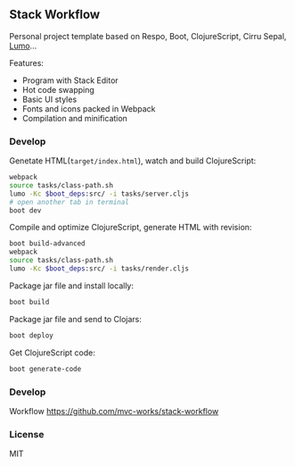 
Stack Workflow
----

Personal project template based on Respo, Boot, ClojureScript, Cirru Sepal, [Lumo][lumo]...

[lumo]: https://github.com/anmonteiro/lumo/tree/master/src/cljs/lumo

Features:

* Program with Stack Editor
* Hot code swapping
* Basic UI styles
* Fonts and icons packed in Webpack
* Compilation and minification

### Develop

Genetate HTML(`target/index.html`), watch and build ClojureScript:

```bash
webpack
source tasks/class-path.sh
lumo -Kc $boot_deps:src/ -i tasks/server.cljs
# open another tab in terminal
boot dev
```

Compile and optimize ClojureScript, generate HTML with revision:

```bash
boot build-advanced
webpack
source tasks/class-path.sh
lumo -Kc $boot_deps:src/ -i tasks/render.cljs
```

Package jar file and install locally:

```bash
boot build
```

Package jar file and send to Clojars:

```bash
boot deploy
```

Get ClojureScript code:

```bash
boot generate-code
```

### Develop

Workflow https://github.com/mvc-works/stack-workflow

### License

MIT
